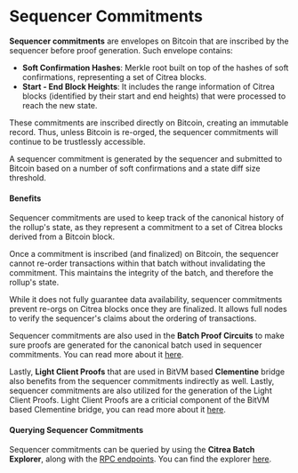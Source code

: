 # Sequencer Commitments

**Sequencer commitments** are envelopes on Bitcoin that are inscribed by the sequencer before proof generation. Such envelope contains:

- **Soft Confirmation Hashes**: Merkle root built on top of the hashes of soft confirmations, representing a set of Citrea blocks.
- **Start - End Block Heights**:  It includes the range information of Citrea blocks (identified by their start and end heights) that were processed to reach the new state.

These commitments are inscribed directly on Bitcoin, creating an immutable record. Thus, unless Bitcoin is re-orged, the sequencer commitments will continue to be trustlessly accessible. 

A sequencer commitment is generated by the sequencer and submitted to Bitcoin based on a number of soft confirmations and a state diff size threshold. 

#### Benefits

Sequencer commitments are used to keep track of the canonical history of the rollup's state, as they represent a commitment to a set of Citrea blocks derived from a Bitcoin block. 

Once a commitment is inscribed (and finalized) on Bitcoin, the sequencer cannot re-order transactions within that batch without invalidating the commitment. This maintains the integrity of the batch, and therefore the rollup's state. 

While it does not fully guarantee data availability, sequencer commitments prevent re-orgs on Citrea blocks once they are finalized. It allows full nodes to verify the sequencer's claims about the ordering of transactions.

Sequencer commitments are also used in the **Batch Proof Circuits** to make sure proofs are generated for the canonical batch used in sequencer commitments. You can read more about it [here](https://www.blog.citrea.xyz/citreas-batch-proofs/).

Lastly, **Light Client Proofs** that are used in BitVM based **Clementine** bridge also benefits from the sequencer commitments indirectly as well. 
Lastly, sequencer commitments are also utilized for the generation of the Light Client Proofs. Light Client Proofs are a criticial component of the BitVM based Clementine bridge, you can read more about it [here](https://x.com/citrea_xyz/status/1877746951309176971).

#### Querying Sequencer Commitments

Sequencer commitments can be queried by using the **Citrea Batch Explorer**, along with the [RPC endpoints](/developer-documentation/rpc-documentation/ledger-rpc-documentation.md). You can find the explorer [here](https://citrea.xyz/batch-explorer).